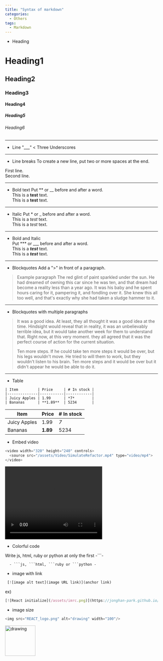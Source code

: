 ```yaml
---
title: "Syntax of markdown"
categories:
  - Others
tags:
  - Markdown
---
```


- Heading
# Heading1
## Heading2 
### Heading3 
#### Heading4
##### Heading5 
###### Heading6 

___

- Line
"___" < Three Underscores 

___

- Line breaks
To create a new line, put two or more spaces at the end.

First line.  
Second line.

___


- Bold text
Put ** or __ before and after a word.  
This is a **test** text.  
This is a __test__ text.

___

- Italic 
Put * or _ before and after a word.  
This is a *test* text.  
This is a _test_ text.

___

- Bold and Italic  
Put *** or ___ before and after a word.  
This is a ***test*** text.  
This is a ___test___ text.

___

- Blockquotes
Add a ">" in front of a paragraph.  

>Example paragraph
The red glint of paint sparkled under the sun. He had dreamed of owning this car since he was ten, and that dream had become a reality less than a year ago. It was his baby and he spent hours caring for it, pampering it, and fondling over it. She knew this all too well, and that's exactly why she had taken a sludge hammer to it.  

___

- Blockquotes with multiple paragraphs  
>It was a good idea. At least, they all thought it was a good idea at the time. Hindsight would reveal that in reality, it was an unbelievably terrible idea, but it would take another week for them to understand that. Right now, at this very moment. they all agreed that it was the perfect course of action for the current situation.
>
>Ten more steps. If he could take ten more steps it would be over, but his legs wouldn't move. He tried to will them to work, but they wouldn't listen to his brain. Ten more steps and it would be over but it didn't appear he would be able to do it.  

___

- Table
```
| Item         | Price     | # In stock |
|--------------|-----------|------------|
| Juicy Apples | 1.99      | *7*        |
| Bananas      | **1.89**  | 5234       |
```
| Item         | Price     | # In stock |
|--------------|-----------|------------|
| Juicy Apples | 1.99      | *7*        |
| Bananas      | **1.89**  | 5234       |

- Embed video
```js
<video width="320" height="240" controls>
  <source src="/assets/Video/SimulateRefactor.mp4" type="video/mp4">
</video>
```

<video width="320" height="240" controls>
  <source src="/assets/Video/SimulateRefactor.mp4" type="video/mp4">
</video>

- Colorful code

Write js, html, ruby or python at only the first -```-
```  
  - ```js, ```html, ```ruby or ```python -
```

- image with link
```js
 [![image alt text](image URL link)](anchor link)
```
ex)
```js
[![React initialize](/assets/imrc.png)](https://jonghan-park.github.io/react/React_Initialize/)
```
- image size

```js
<img src="REACT_logo.png" alt="drawing" width="100"/>
```
<img src="REACT_logo.png" alt="drawing" width="100"/>